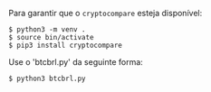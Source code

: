 Para garantir que o `cryptocompare` esteja disponível:

```
$ python3 -m venv .
$ source bin/activate
$ pip3 install cryptocompare
```

Use o 'btcbrl.py' da seguinte forma:
```
$ python3 btcbrl.py 
```

